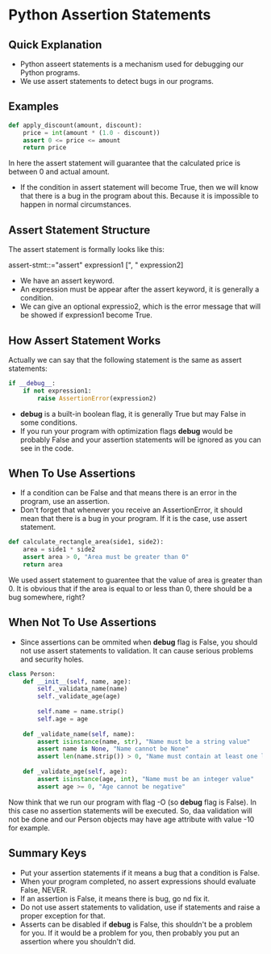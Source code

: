 # Python Assertion Statements

## Quick Explanation

* Python asseert statements is a mechanism used for debugging our Python programs.
* We use assert statements to detect bugs in our programs.

## Examples

```python
def apply_discount(amount, discount):
    price = int(amount * (1.0 - discount))
    assert 0 <= price <= amount
    return price
```

In here the assert statement will guarantee that the calculated price is between
0 and actual amount.

* If the condition in assert statement will become True, then we will know that there is
  a bug in the program about this. Because it is impossible to happen in normal circumstances.

## Assert Statement Structure

The assert statement is formally looks like this:

assert-stmt::="assert" expression1 [", " expression2]

* We have an assert keyword.
* An expression must be appear after the assert keyword, it is generally a condition.
* We can give an optional expressio2, which is the error message that will be showed if expression1 become True.

## How Assert Statement Works

Actually we can say that the following statement is  the same as assert statements:

```python
if __debug__:
    if not expression1:
        raise AssertionError(expression2)
```

* __debug__ is a built-in boolean flag, it is generally True but may False in some conditions.
* If you run your program with optimization flags __debug__ would be probably False and
  your assertion statements will be ignored as you can see in the code.

## When To Use Assertions

* If a condition can be False and that means there is an error in the program, use an assertion.
* Don't forget that whenever you receive an AssertionError, it should mean that there is a
  bug in your program. If it is the case, use assert statement.

```python
def calculate_rectangle_area(side1, side2):
    area = side1 * side2
    assert area > 0, "Area must be greater than 0"
    return area
```

We used assert statement to guarentee that the value of area is greater than 0.
It is obvious that if the area is equal to or less than 0, there should be a bug somewhere, right?

## When Not To Use Assertions

* Since assertions can be ommited when __debug__ flag is False, you should not use assert
  statements to validation. It can cause serious problems and security holes.

```python
class Person:
    def __init__(self, name, age):
        self._validata_name(name)
        self._validate_age(age)
        
        self.name = name.strip()
        self.age = age
    
    def _validate_name(self, name):
        assert isinstance(name, str), "Name must be a string value"
        assert name is None, "Name cannot be None"
        assert len(name.strip()) > 0, "Name must contain at least one letter"
    
    def _validate_age(self, age):
        assert isinstance(age, int), "Name must be an integer value"
        assert age >= 0, "Age cannot be negative"
```

Now think that we run our program with flag -O (so __debug__ flag is False).
In this case no assertion statements will be executed. So, daa validation will not be done
and our Person objects may have age attribute with value -10 for example.

## Summary Keys

* Put your assertion statements if it means a bug that a condition is False.
* When your program completed, no assert expressions should evaluate False, NEVER.
* If an assertion is False, it means there is bug, go nd fix it.
* Do not use assert statements to validation, use if statements and raise a proper exception
  for that.
* Asserts can be disabled if __debug__ is False, this shouldn't be a problem for you. If it would be
  a problem for you, then probably you put an assertion where you shouldn't did.
